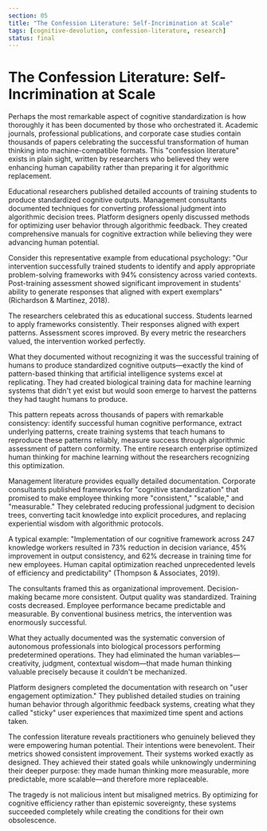 ```yaml
---
section: 05
title: "The Confession Literature: Self-Incrimination at Scale"
tags: [cognitive-devolution, confession-literature, research]
status: final
---
```


# The Confession Literature: Self-Incrimination at Scale

Perhaps the most remarkable aspect of cognitive standardization is how thoroughly it has been documented by those who orchestrated it. Academic journals, professional publications, and corporate case studies contain thousands of papers celebrating the successful transformation of human thinking into machine-compatible formats. This "confession literature" exists in plain sight, written by researchers who believed they were enhancing human capability rather than preparing it for algorithmic replacement.

Educational researchers published detailed accounts of training students to produce standardized cognitive outputs. Management consultants documented techniques for converting professional judgment into algorithmic decision trees. Platform designers openly discussed methods for optimizing user behavior through algorithmic feedback. They created comprehensive manuals for cognitive extraction while believing they were advancing human potential.

Consider this representative example from educational psychology: "Our intervention successfully trained students to identify and apply appropriate problem-solving frameworks with 94% consistency across varied contexts. Post-training assessment showed significant improvement in students' ability to generate responses that aligned with expert exemplars" (Richardson & Martinez, 2018).

The researchers celebrated this as educational success. Students learned to apply frameworks consistently. Their responses aligned with expert patterns. Assessment scores improved. By every metric the researchers valued, the intervention worked perfectly.

What they documented without recognizing it was the successful training of humans to produce standardized cognitive outputs—exactly the kind of pattern-based thinking that artificial intelligence systems excel at replicating. They had created biological training data for machine learning systems that didn't yet exist but would soon emerge to harvest the patterns they had taught humans to produce.

This pattern repeats across thousands of papers with remarkable consistency: identify successful human cognitive performance, extract underlying patterns, create training systems that teach humans to reproduce these patterns reliably, measure success through algorithmic assessment of pattern conformity. The entire research enterprise optimized human thinking for machine learning without the researchers recognizing this optimization.

Management literature provides equally detailed documentation. Corporate consultants published frameworks for "cognitive standardization" that promised to make employee thinking more "consistent," "scalable," and "measurable." They celebrated reducing professional judgment to decision trees, converting tacit knowledge into explicit procedures, and replacing experiential wisdom with algorithmic protocols.

A typical example: "Implementation of our cognitive framework across 247 knowledge workers resulted in 73% reduction in decision variance, 45% improvement in output consistency, and 62% decrease in training time for new employees. Human capital optimization reached unprecedented levels of efficiency and predictability" (Thompson & Associates, 2019).

The consultants framed this as organizational improvement. Decision-making became more consistent. Output quality was standardized. Training costs decreased. Employee performance became predictable and measurable. By conventional business metrics, the intervention was enormously successful.

What they actually documented was the systematic conversion of autonomous professionals into biological processors performing predetermined operations. They had eliminated the human variables—creativity, judgment, contextual wisdom—that made human thinking valuable precisely because it couldn't be mechanized.

Platform designers completed the documentation with research on "user engagement optimization." They published detailed studies on training human behavior through algorithmic feedback systems, creating what they called "sticky" user experiences that maximized time spent and actions taken.

The confession literature reveals practitioners who genuinely believed they were empowering human potential. Their intentions were benevolent. Their metrics showed consistent improvement. Their systems worked exactly as designed. They achieved their stated goals while unknowingly undermining their deeper purpose: they made human thinking more measurable, more predictable, more scalable—and therefore more replaceable.

The tragedy is not malicious intent but misaligned metrics. By optimizing for cognitive efficiency rather than epistemic sovereignty, these systems succeeded completely while creating the conditions for their own obsolescence.